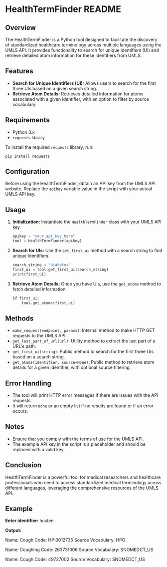 # HealthTermFinder README

## Overview
The HealthTermFinder is a Python tool designed to facilitate the discovery of standardized healthcare terminology across multiple languages using the UMLS API. It provides functionality to search for unique identifiers (UI) and retrieve detailed atom information for these identifiers from UMLS.

## Features
- **Search for Unique Identifiers (UI):** Allows users to search for the first three UIs based on a given search string.
- **Retrieve Atom Details:** Retrieves detailed information for atoms associated with a given identifier, with an option to filter by source vocabulary.

## Requirements
- Python 3.x
- `requests` library

To install the required `requests` library, run:
```
pip install requests
```

## Configuration
Before using the HealthTermFinder, obtain an API key from the UMLS API website. Replace the `apikey` variable value in the script with your actual UMLS API key.

## Usage
1. **Initialization:** Instantiate the `HealthTermFinder` class with your UMLS API key.
   ```python
   apikey = "your_api_key_here"
   tool = HealthTermFinder(apikey)
   ```

2. **Search for UIs:** Use the `get_first_ui` method with a search string to find unique identifiers.
   ```python
   search_string = "diabetes"
   first_ui = tool.get_first_ui(search_string)
   print(first_ui)
   ```

3. **Retrieve Atom Details:** Once you have UIs, use the `get_atoms` method to fetch detailed information.
   ```python
   if first_ui:
       tool.get_atoms(first_ui)
   ```

## Methods
- `make_request(endpoint, params)`: Internal method to make HTTP GET requests to the UMLS API.
- `get_last_part_of_url(url)`: Utility method to extract the last part of a URL's path.
- `get_first_ui(string)`: Public method to search for the first three UIs based on a search string.
- `get_atoms(identifier, source=None)`: Public method to retrieve atom details for a given identifier, with optional source filtering.

## Error Handling
- The tool will print HTTP error messages if there are issues with the API requests.
- It will return `None` or an empty list if no results are found or if an error occurs.

## Notes
- Ensure that you comply with the terms of use for the UMLS API.
- The example API key in the script is a placeholder and should be replaced with a valid key.

## Conclusion
HealthTermFinder is a powerful tool for medical researchers and healthcare professionals who need to access standardized medical terminology across different languages, leveraging the comprehensive resources of the UMLS API.

## Example 
**Enter identifier:** husten

**Output:**

Name: Cough
Code: HP:0012735
Source Vocabulary: HPO

Name: Coughing
Code: 263731006
Source Vocabulary: SNOMEDCT_US

Name: Cough
Code: 49727002
Source Vocabulary: SNOMEDCT_US
